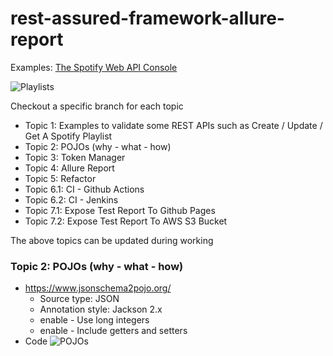 # rest-assured-framework-allure-report


Examples:
[The Spotify Web API Console](https://developer.spotify.com/console/playlists/)

![Playlists](https://user-images.githubusercontent.com/51280278/222874646-1f349533-b0be-4873-89d6-4528316363f5.png)

Checkout a specific branch for each topic

* Topic 1: Examples to validate some REST APIs such as Create / Update / Get A Spotify Playlist
* Topic 2: POJOs (why - what - how)
* Topic 3: Token Manager
* Topic 4: Allure Report
* Topic 5: Refactor
* Topic 6.1: CI - Github Actions
* Topic 6.2: CI - Jenkins
* Topic 7.1: Expose Test Report To Github Pages
* Topic 7.2: Expose Test Report To AWS S3 Bucket

The above topics can be updated during working

### Topic 2: POJOs (why - what - how)
* https://www.jsonschema2pojo.org/
  * Source type: JSON
  * Annotation style: Jackson 2.x
  * enable - Use long integers
  * enable - Include getters and setters
* Code
![POJOs](https://user-images.githubusercontent.com/51280278/222885708-991e7d20-4593-4cd6-ad85-fe9b127c3151.png)
